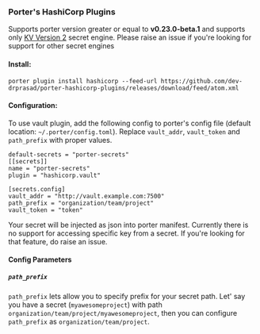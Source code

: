 ### Porter's HashiCorp Plugins

Supports porter version greater or equal to **v0.23.0-beta.1** and supports only [KV Version 2][kv-v2] secret engine. Please raise an issue if you're looking for support for other secret engines

#### Install:

```
porter plugin install hashicorp --feed-url https://github.com/dev-drprasad/porter-hashicorp-plugins/releases/download/feed/atom.xml
```

#### Configuration:

To use vault plugin, add the following config to porter's config file (default location: `~/.porter/config.toml`).
Replace `vault_addr`, `vault_token` and `path_prefix` with proper values.

```
default-secrets = "porter-secrets"
[[secrets]]
name = "porter-secrets"
plugin = "hashicorp.vault"

[secrets.config]
vault_addr = "http://vault.example.com:7500"
path_prefix = "organization/team/project"
vault_token = "token"
```

Your secret will be injected as json into porter manifest. Currently there is no support for accessing specific key from a secret. If you're looking for that feature, do raise an issue.

#### Config Parameters

##### `path_prefix`

`path_prefix` lets allow you to specify prefix for your secret path. Let' say you have a secret (`myawesomeproject`) with path `organization/team/project/myawesomeproject`, then you can configure `path_prefix` as `organization/team/project`.

[kv-v2]: https://www.vaultproject.io/api-docs/secret/kv/kv-v2
